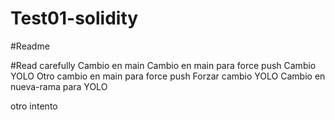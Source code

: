 # Test01-solidity
#Readme


#Read carefully
Cambio en main
Cambio en main para force push
Cambio YOLO
Otro cambio en main para force push
Forzar cambio YOLO
Cambio en nueva-rama para YOLO

otro intento
